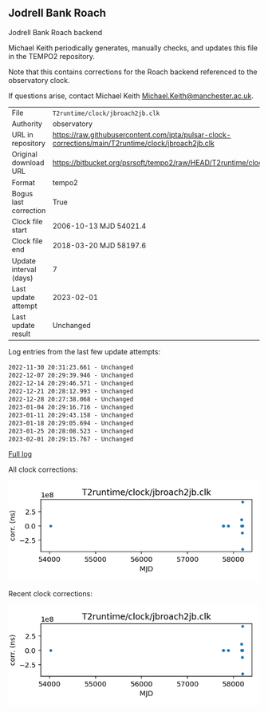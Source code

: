 
## Jodrell Bank Roach

Jodrell Bank Roach backend

Michael Keith periodically generates, manually checks, and updates
this file in the TEMPO2 repository.

Note that this contains corrections for the Roach backend referenced
to the observatory clock.

If questions arise, contact Michael Keith
<Michael.Keith@manchester.ac.uk>.

|     |     |
|:--- |:--- |
| File | `T2runtime/clock/jbroach2jb.clk` |
| Authority | observatory |
| URL in repository | <https://raw.githubusercontent.com/ipta/pulsar-clock-corrections/main/T2runtime/clock/jbroach2jb.clk> |
| Original download URL | <https://bitbucket.org/psrsoft/tempo2/raw/HEAD/T2runtime/clock/jbroach2jb.clk> |
| Format | tempo2 |
| Bogus last correction | True |
| Clock file start | 2006-10-13 MJD 54021.4 |
| Clock file end | 2018-03-20 MJD 58197.6 |
| Update interval (days) | 7 |
| Last update attempt | 2023-02-01 |
| Last update result | Unchanged |

Log entries from the last few update attempts:
```
2022-11-30 20:31:23.661 - Unchanged
2022-12-07 20:29:39.946 - Unchanged
2022-12-14 20:29:46.571 - Unchanged
2022-12-21 20:28:12.993 - Unchanged
2022-12-28 20:27:38.068 - Unchanged
2023-01-04 20:29:16.716 - Unchanged
2023-01-11 20:29:43.158 - Unchanged
2023-01-18 20:29:05.694 - Unchanged
2023-01-25 20:28:08.523 - Unchanged
2023-02-01 20:29:15.767 - Unchanged
```
[Full log](https://raw.githubusercontent.com/ipta/pulsar-clock-corrections/main/log/T2runtime/clock/jbroach2jb.clk.log)


All clock corrections:

![plot of all clock corrections](jbroach2jb.clk.png "All corrections")

Recent clock corrections:

![plot of recent clock corrections](jbroach2jb.clk.short.png "Recent corrections")


